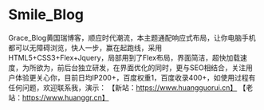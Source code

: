 # Smile_Blog
Grace_Blog黄国瑞博客，顺应时代潮流，本主题通配响应式布局，让你电脑手机都可以无障碍浏览，快人一步，赢在起跑线，采用HTML5+CSS3+Flex+Jquery，局部用到了Flex布局，界面简洁，超快加载速度，为所欲为，前后台独立研发，在界面优化的同时，更与SEO相结合，关注用户体验更关心你，目前日均IP200+，百度权重1，百度收录400+，如使用过程有任何问题，欢迎联系我，演示： 【新站：https://www.huangguorui.cn】 【老站：https://www.huanggr.cn】
